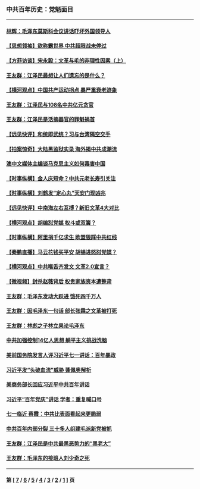 ### 中共百年历史：党魁面目
---
#### [林辉：毛泽东莫斯科会议讲话吓坏外国领导人](../../pages/nf1176107/n13917931.md?07010430) 
#### [【思想领袖】欲称霸世界 中共超限战未停过](../../pages/nf1176107/n13745142.md?07010430) 
#### [【方菲访谈】宋永毅：文革与毛的非理性因素（上）](../../pages/nf1176107/n13469956.md?07010430) 
#### [王友群：江泽民最想让人们遗忘的是什么？](../../pages/nf1176107/n13408949.md?07010430) 
#### [【横河观点】中国共产运动拐点 暴严重衰老迹象](../../pages/nf1176107/n13388333.md?07010430) 
#### [王友群：江泽民与108名中共亿元贪官](../../pages/nf1176107/n13352358.md?07010430) 
#### [王友群：江泽民是活摘器官的罪魁祸首](../../pages/nf1176107/n13336903.md?07010430) 
#### [【远见快评】和统即武统？习与台湾隔空交手](../../pages/nf1176107/n13297739.md?07010430) 
#### [【拍案惊奇】大陆黑监狱实录 海外揭中共成潮流](../../pages/nf1176107/n13288853.md?07010430) 
#### [澳中文媒体主编谈马克思主义如何毒害中国](../../pages/nf1176107/n13257387.md?07010430) 
#### [【时事纵横】金人庆短命？中共元老长寿引关注](../../pages/nf1176107/n13217934.md?07010430) 
#### [【时事纵横】刘鹤发“定心丸”天安门现凶兆](../../pages/nf1176107/n13215416.md?07010430) 
#### [【远见快评】中南海左右互搏？新旧文革4大对比](../../pages/nf1176107/n13214745.md?07010430) 
#### [【横河观点】胡编怼党媒 权斗或双簧？](../../pages/nf1176107/n13210864.md?07010430) 
#### [【时事纵横】阿里捐千亿求生 欧盟狠踩中共红线](../../pages/nf1176107/n13206431.md?07010430) 
#### [【秦鹏直播】马云花钱买平安 胡锡进怒怼党媒？](../../pages/nf1176107/n13206392.md?07010430) 
#### [【横河观点】中共喉舌齐发文 文革2.0宣言？](../../pages/nf1176107/n13201248.md?07010430) 
#### [【微视频】封杀赵薇背后 权贵家族资本遭整肃](../../pages/nf1176107/n13197798.md?07010430) 
#### [王友群：毛泽东发动大跃进 饿死四千万人](../../pages/nf1176107/n13177158.md?07010430) 
#### [王友群：因毛泽东一句话 部长张霖之文革被打死](../../pages/nf1176107/n13161711.md?07010430) 
#### [王友群：林彪之子林立果论毛泽东](../../pages/nf1176107/n13128622.md?07010430) 
#### [中共加强控制14亿人思想 躺平主义挑战洗脑](../../pages/nf1176107/n13094299.md?07010430) 
#### [美前国务院发言人评习近平七一讲话：百年暴政](../../pages/nf1176107/n13066986.md?07010430) 
#### [习近平发“头破血流”威胁 蓬佩奥解析](../../pages/nf1176107/n13063604.md?07010430) 
#### [美商务部长回应习近平中共百年讲话](../../pages/nf1176107/n13062903.md?07010430) 
#### [习近平“百年党庆”讲话 学者：重复喊口号](../../pages/nf1176107/n13061411.md?07010430) 
#### [七一临近 蔡霞：中共比表面看起来更脆弱](../../pages/nf1176107/n13056418.md?07010430) 
#### [中共百年内部分裂 三十多人组建毛派新党被抓](../../pages/nf1176107/n13044023.md?07010430) 
#### [王友群：江泽民是中共最黑恶势力的“黑老大”](../../pages/nf1176107/n13022180.md?07010430) 
#### [王友群：毛泽东的接班人刘少奇之死](../../pages/nf1176107/n12991772.md?07010430) 

---
#### 第 [ [7](./7.md?07010430) / [6](./6.md?07010430) / [5](./5.md?07010430) / [4](./4.md?07010430) / [3](./3.md?07010430) / [2](./2.md?07010430) / [1](./1.md?07010430) ] 页
